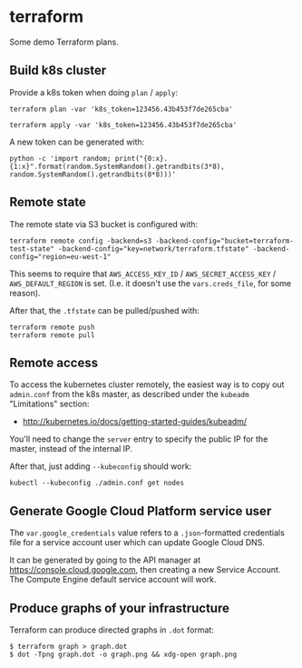 # terraform

Some demo Terraform plans.


## Build k8s cluster

Provide a k8s token when doing `plan` / `apply`:
```
terraform plan -var 'k8s_token=123456.43b453f7de265cba'
```

```
terraform apply -var 'k8s_token=123456.43b453f7de265cba'
```

A new token can be generated with:
```
python -c 'import random; print("{0:x}.{1:x}".format(random.SystemRandom().getrandbits(3*8), random.SystemRandom().getrandbits(8*8)))'
```

## Remote state

The remote state via S3 bucket is configured with:
```
terraform remote config -backend=s3 -backend-config="bucket=terraform-test-state" -backend-config="key=network/terraform.tfstate" -backend-config="region=eu-west-1"
```

This seems to require that `AWS_ACCESS_KEY_ID` /
`AWS_SECRET_ACCESS_KEY` / `AWS_DEFAULT_REGION` is set. (I.e. it
doesn't use the `vars.creds_file`, for some reason).

After that, the `.tfstate` can be pulled/pushed with:
```
terraform remote push
terraform remote pull
```

## Remote access

To access the kubernetes cluster remotely, the easiest way is to copy
out `admin.conf` from the k8s master, as described under the `kubeadm`
"Limitations" section:

- http://kubernetes.io/docs/getting-started-guides/kubeadm/

You'll need to change the `server` entry to specify the public IP for
the master, instead of the internal IP.

After that, just adding `--kubeconfig` should work:

```
kubectl --kubeconfig ./admin.conf get nodes
```

## Generate Google Cloud Platform service user

The `var.google_credentials` value refers to a `.json`-formatted
credentials file for a service account user which can update Google Cloud DNS.

It can be generated by going to the API manager at
https://console.cloud.google.com, then creating a new Service
Account. The Compute Engine default service account will work.

## Produce graphs of your infrastructure

Terraform can produce directed graphs in `.dot` format:

```
$ terraform graph > graph.dot
$ dot -Tpng graph.dot -o graph.png && xdg-open graph.png
```

